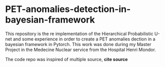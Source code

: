 # PET-anomalies-detection-in-bayesian-framework


This repository is the re implementation of the Hierarchical Probabilistic U-net and some experience in order to create a PET anomalies dection in a bayesian framework in Pytorch. This work was done during my Master Project in the Medecine Nuclear service from the Hospital Henri Mondor.


The code repo was inspired of multiple source, **cite source**
